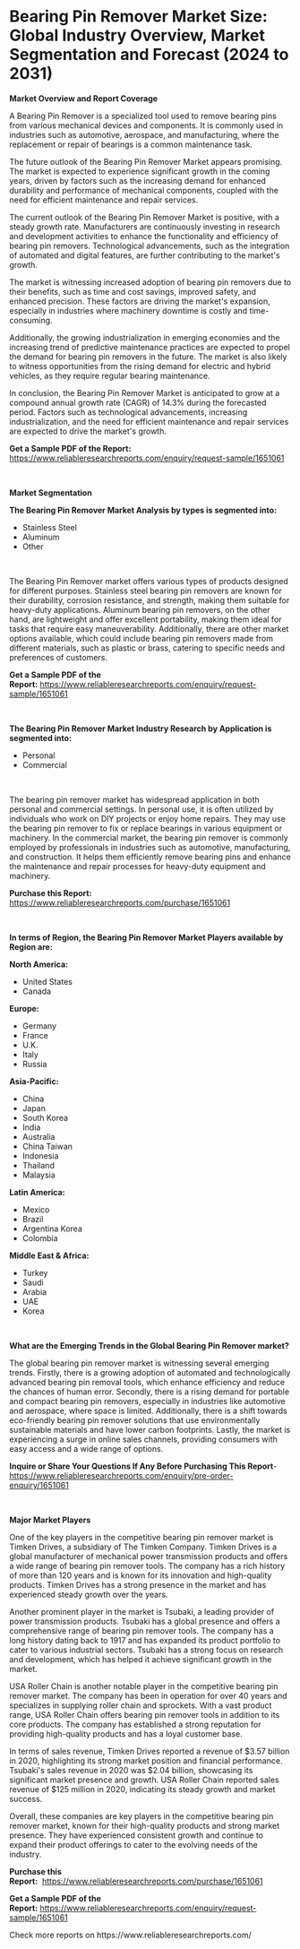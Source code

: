 <p><h1>Bearing Pin Remover Market Size: Global Industry Overview, Market Segmentation and Forecast (2024 to 2031)</h1></p><p><strong>Market Overview and Report Coverage</strong></p>
<p><p>A Bearing Pin Remover is a specialized tool used to remove bearing pins from various mechanical devices and components. It is commonly used in industries such as automotive, aerospace, and manufacturing, where the replacement or repair of bearings is a common maintenance task.</p><p>The future outlook of the Bearing Pin Remover Market appears promising. The market is expected to experience significant growth in the coming years, driven by factors such as the increasing demand for enhanced durability and performance of mechanical components, coupled with the need for efficient maintenance and repair services.</p><p>The current outlook of the Bearing Pin Remover Market is positive, with a steady growth rate. Manufacturers are continuously investing in research and development activities to enhance the functionality and efficiency of bearing pin removers. Technological advancements, such as the integration of automated and digital features, are further contributing to the market's growth.</p><p>The market is witnessing increased adoption of bearing pin removers due to their benefits, such as time and cost savings, improved safety, and enhanced precision. These factors are driving the market's expansion, especially in industries where machinery downtime is costly and time-consuming.</p><p>Additionally, the growing industrialization in emerging economies and the increasing trend of predictive maintenance practices are expected to propel the demand for bearing pin removers in the future. The market is also likely to witness opportunities from the rising demand for electric and hybrid vehicles, as they require regular bearing maintenance.</p><p>In conclusion, the Bearing Pin Remover Market is anticipated to grow at a compound annual growth rate (CAGR) of 14.3% during the forecasted period. Factors such as technological advancements, increasing industrialization, and the need for efficient maintenance and repair services are expected to drive the market's growth.</p></p>
<p><strong>Get a Sample PDF of the Report:</strong> <a href="https://www.reliableresearchreports.com/enquiry/request-sample/1651061">https://www.reliableresearchreports.com/enquiry/request-sample/1651061</a></p>
<p>&nbsp;</p>
<p><strong>Market Segmentation</strong></p>
<p><strong>The Bearing Pin Remover Market Analysis by types is segmented into:</strong></p>
<p><ul><li>Stainless Steel</li><li>Aluminum</li><li>Other</li></ul></p>
<p>&nbsp;</p>
<p><p>The Bearing Pin Remover market offers various types of products designed for different purposes. Stainless steel bearing pin removers are known for their durability, corrosion resistance, and strength, making them suitable for heavy-duty applications. Aluminum bearing pin removers, on the other hand, are lightweight and offer excellent portability, making them ideal for tasks that require easy maneuverability. Additionally, there are other market options available, which could include bearing pin removers made from different materials, such as plastic or brass, catering to specific needs and preferences of customers.</p></p>
<p><strong>Get a Sample PDF of the Report:</strong>&nbsp;<a href="https://www.reliableresearchreports.com/enquiry/request-sample/1651061">https://www.reliableresearchreports.com/enquiry/request-sample/1651061</a></p>
<p>&nbsp;</p>
<p><strong>The Bearing Pin Remover Market Industry Research by Application is segmented into:</strong></p>
<p><ul><li>Personal</li><li>Commercial</li></ul></p>
<p>&nbsp;</p>
<p><p>The bearing pin remover market has widespread application in both personal and commercial settings. In personal use, it is often utilized by individuals who work on DIY projects or enjoy home repairs. They may use the bearing pin remover to fix or replace bearings in various equipment or machinery. In the commercial market, the bearing pin remover is commonly employed by professionals in industries such as automotive, manufacturing, and construction. It helps them efficiently remove bearing pins and enhance the maintenance and repair processes for heavy-duty equipment and machinery.</p></p>
<p><strong>Purchase this Report:</strong>&nbsp; <a href="https://www.reliableresearchreports.com/purchase/1651061">https://www.reliableresearchreports.com/purchase/1651061</a></p>
<p>&nbsp;</p>
<p><strong>In terms of Region, the Bearing Pin Remover Market Players available by Region are:</strong></p>
<p>
    <p> <strong> North America: </strong>
        <ul>
            <li>United States</li>
            <li>Canada</li>
        </ul>
        </p> 
    <p> <strong> Europe: </strong>
        <ul>
            <li>Germany</li>
            <li>France</li>
            <li>U.K.</li>
            <li>Italy</li>
            <li>Russia</li>
        </ul>
        </p> 
    <p> <strong> Asia-Pacific: </strong>
        <ul>
            <li>China</li>
            <li>Japan</li>
            <li>South Korea</li>
            <li>India</li>
            <li>Australia</li>
            <li>China Taiwan</li>
            <li>Indonesia</li>
            <li>Thailand</li>
            <li>Malaysia</li>
        </ul>
        </p> 
    <p> <strong> Latin America: </strong>
        <ul>
            <li>Mexico</li>
            <li>Brazil</li>
            <li>Argentina Korea</li>
            <li>Colombia</li>
        </ul>
        </p> 
    <p> <strong> Middle East & Africa: </strong>
        <ul>
            <li>Turkey</li>
            <li>Saudi</li>
            <li>Arabia</li>
            <li>UAE</li>
            <li>Korea</li>
        </ul>
    </p>
    </p>
<p>&nbsp;</p>
<p><strong>What are the Emerging Trends in the Global Bearing Pin Remover market?</strong></p>
<p><p>The global bearing pin remover market is witnessing several emerging trends. Firstly, there is a growing adoption of automated and technologically advanced bearing pin removal tools, which enhance efficiency and reduce the chances of human error. Secondly, there is a rising demand for portable and compact bearing pin removers, especially in industries like automotive and aerospace, where space is limited. Additionally, there is a shift towards eco-friendly bearing pin remover solutions that use environmentally sustainable materials and have lower carbon footprints. Lastly, the market is experiencing a surge in online sales channels, providing consumers with easy access and a wide range of options.</p></p>
<p><strong>Inquire or Share Your Questions If Any Before Purchasing This Report</strong>- <a href="https://www.reliableresearchreports.com/enquiry/pre-order-enquiry/1651061">https://www.reliableresearchreports.com/enquiry/pre-order-enquiry/1651061</a></p>
<p>&nbsp;</p>
<p><strong>Major Market Players</strong></p>
<p><p>One of the key players in the competitive bearing pin remover market is Timken Drives, a subsidiary of The Timken Company. Timken Drives is a global manufacturer of mechanical power transmission products and offers a wide range of bearing pin remover tools. The company has a rich history of more than 120 years and is known for its innovation and high-quality products. Timken Drives has a strong presence in the market and has experienced steady growth over the years.</p><p>Another prominent player in the market is Tsubaki, a leading provider of power transmission products. Tsubaki has a global presence and offers a comprehensive range of bearing pin remover tools. The company has a long history dating back to 1917 and has expanded its product portfolio to cater to various industrial sectors. Tsubaki has a strong focus on research and development, which has helped it achieve significant growth in the market.</p><p>USA Roller Chain is another notable player in the competitive bearing pin remover market. The company has been in operation for over 40 years and specializes in supplying roller chain and sprockets. With a vast product range, USA Roller Chain offers bearing pin remover tools in addition to its core products. The company has established a strong reputation for providing high-quality products and has a loyal customer base.</p><p>In terms of sales revenue, Timken Drives reported a revenue of $3.57 billion in 2020, highlighting its strong market position and financial performance. Tsubaki's sales revenue in 2020 was $2.04 billion, showcasing its significant market presence and growth. USA Roller Chain reported sales revenue of $125 million in 2020, indicating its steady growth and market success.</p><p>Overall, these companies are key players in the competitive bearing pin remover market, known for their high-quality products and strong market presence. They have experienced consistent growth and continue to expand their product offerings to cater to the evolving needs of the industry.</p></p>
<p><strong>Purchase this Report:</strong>&nbsp;&nbsp;<a href="https://www.reliableresearchreports.com/purchase/1651061">https://www.reliableresearchreports.com/purchase/1651061</a></p>
<p></p>
<p><strong>Get a Sample PDF of the Report:</strong>&nbsp;<a href="https://www.reliableresearchreports.com/enquiry/request-sample/1651061">https://www.reliableresearchreports.com/enquiry/request-sample/1651061</a></p>
<p>Check more reports on https://www.reliableresearchreports.com/</p>